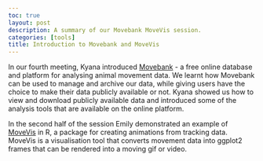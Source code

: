 ```yaml
---
toc: true
layout: post
description: A summary of our Movebank MoveVis session.
categories: [tools]
title: Introduction to Movebank and MoveVis
---
```


In our fourth meeting, Kyana introduced [Movebank](https://www.movebank.org/cms/movebank-main) - a free online database and platform for analysing animal movement data. We learnt how Movebank can be used to manage and archive our data, while giving users have the choice to make their data publicly available or not. Kyana showed us how to view and download publicly available data and introduced some of the analysis tools that are available on the online platform.

In the second half of the session Emily demonstrated an example of [MoveVis](https://movevis.org/) in R, a package for creating animations from tracking data. MoveVis is a visualisation tool that converts movement data into ggplot2 frames that can be rendered into a moving gif or video. 
